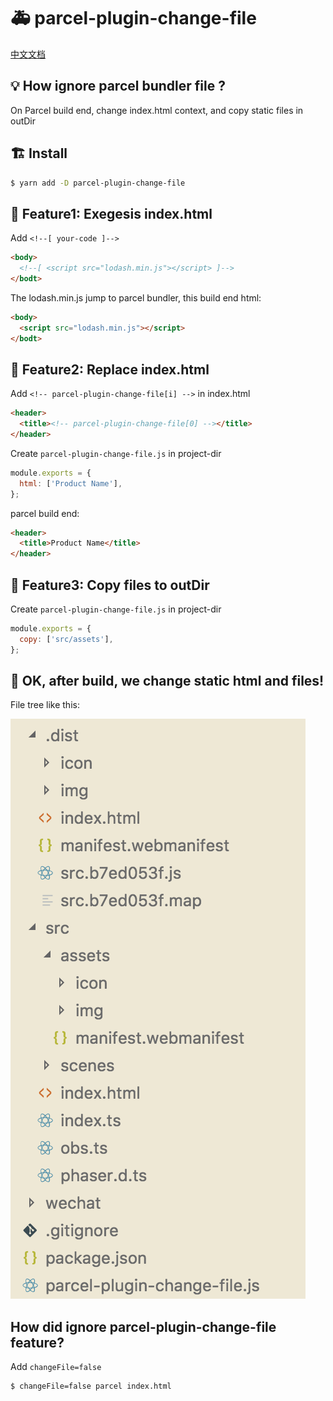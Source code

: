 # :ambulance: parcel-plugin-change-file

[中文文档](./README-cn.md)

## :bulb: How ignore parcel bundler file ?

On Parcel build end, change index.html context, and copy static files in outDir

## :building_construction: Install

```sh
$ yarn add -D parcel-plugin-change-file
```

## :bookmark: Feature1: Exegesis index.html

Add `<!--[ your-code ]-->`

```html
<body>
  <!--[ <script src="lodash.min.js"></script> ]-->
</bodt>
```
The lodash.min.js jump to parcel bundler, this build end html:
```html
<body>
  <script src="lodash.min.js"></script>
</bodt>
```

## :lipstick: Feature2: Replace index.html

Add `<!-- parcel-plugin-change-file[i] -->` in index.html

```html
<header>
  <title><!-- parcel-plugin-change-file[0] --></title>
</header>
```

Create `parcel-plugin-change-file.js` in project-dir

```js
module.exports = {
  html: ['Product Name'],
};
```

parcel build end:

```html
<header>
  <title>Product Name</title>
</header>
```

## :truck: Feature3: Copy files to outDir

Create `parcel-plugin-change-file.js` in project-dir

```js
module.exports = {
  copy: ['src/assets'],
};
```

## :beer: OK, after build, we change static html and files!

File tree like this:

![](.imgs/2018-07-22-00-27-46.png)


## How did ignore parcel-plugin-change-file feature?

Add `changeFile=false`

```
$ changeFile=false parcel index.html
```
